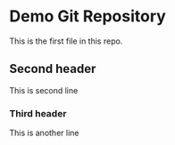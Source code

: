 # Demo Git Repository

This is the first file in this repo.

## Second header

This is second line

### Third header

This is another line